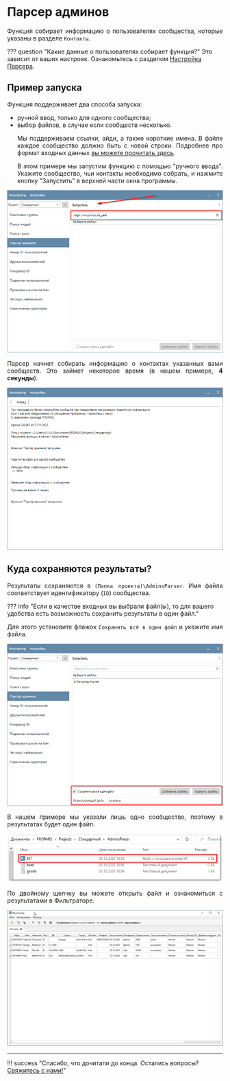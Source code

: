 # Парсер админов
<div style="text-align: justify">
  <p>
    Функция собирает информацию о пользователях сообщества, которые указаны в разделе <code>Контакты</code>.
  </p>
</div>

??? question "Какие данные о пользователях собирает функция?"
    Это зависит от ваших настроек. Ознакомьтесь с разделом [Настройка Парсера](./index.md#settings).

## Пример запуска

<div style="text-align: justify">
  <p>
    Функция поддерживает два способа запуска:
  </p>

  <ul>
    <li>ручной ввод, только для одного сообщества; </li>
    <li>выбор файлов, в случае если сообществ несколько.</li>

  <p>
    Мы поддерживаем ссылки, айди, а также короткие имена. В файле каждое сообщество должно быть с новой строки. Подробнее про формат входных данных <a href="../#txt-format">вы можете прочитать здесь</a>.
  </p>

  <p>
    В этом примере мы запустим функцию с помощью "ручного ввода". Укажите сообщество, чьи контакты необходимо собрать, и нажмите кнопку "Запустить" в верхней части окна программы.
  </p>
</div>

![](../../img/parser/admins-parser/example_1.png)

<div style="text-align: justify">
  <p>
    Парсер начнет собирать информацию о контактах указанных вами сообществ. Это займет некоторое время (в нашем примере, <b>4 секунды</b>).
  </p>
</div>

![](../../img/parser/admins-parser/example_2.png)

## Куда сохраняются результаты?

<div style="text-align: justify">
  <p>
    Результаты сохраняются в <code>(Папка проекта)\AdminsParser</code>. Имя файла соответствует идентификатору (<code>ID</code>) сообщества.  
  </p>
</div>

??? info "Если в качестве входных вы выбрали файл(ы), то для вашего удобства есть возможность сохранить результаты в один файл."
    <div style="text-align: justify">
      <p>
        Для этого установите флажок <code>Сохранить всё в один файл</code> и укажите имя файла.
      </p>
    </div>
    ![](../../img/parser/admins-parser/result_1.png)

<div style="text-align: justify">
  <p>
    В нашем примере мы указали лишь одно сообщество, поэтому в результатах будет один файл.
  </p>
</div>

![](../../img/parser/admins-parser/result_2.png)

<div style="text-align: justify">
  <p>
    По двойному щелчку вы можете открыть файл и ознакомиться с результатами в Фильтраторе.
  </p>
</div>

![](../../img/parser/admins-parser/result_3.png)

---

!!! success "Спасибо, что дочитали до конца. Остались вопросы? <a href="../../../support">Свяжитесь с нами!</a>"